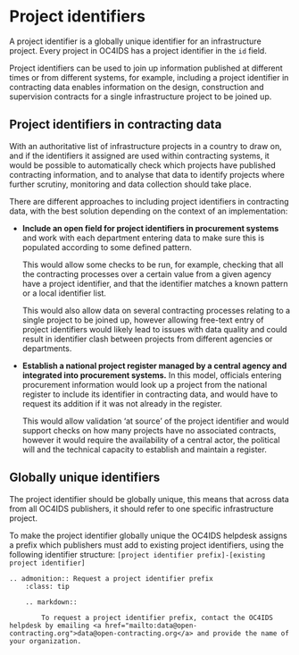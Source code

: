 # Project identifiers

A project identifier is a globally unique identifier for an infrastructure project. Every project in OC4IDS has a project identifier in the `id` field.

Project identifiers can be used to join up information published at different times or from different systems, for example, including a project identifier in contracting data enables information on the design, construction and supervision contracts for a single infrastructure project to be joined up.

## Project identifiers in contracting data

With an authoritative list of infrastructure projects in a country to draw on, and if the identifiers it assigned are used within contracting systems, it would be possible to automatically check which projects have published contracting information, and to analyse that data to identify projects where further scrutiny, monitoring and data collection should take place.

There are different approaches to including project identifiers in contracting data, with the best solution depending on the context of an implementation:

* **Include an open field for project identifiers in procurement systems** and work with each department entering data to make sure this is populated according to some defined pattern.

  This would allow some checks to be run, for example, checking that all the contracting processes over a certain value from a given agency have a project identifier, and that the identifier matches a known pattern or a local identifier list.

  This would also allow data on several contracting processes relating to a single project to be joined up, however allowing free-text entry of project identifiers would likely lead to issues with data quality and could result in identifier clash between projects from different agencies or departments.
  

* **Establish a national project register managed by a central agency and integrated into procurement systems.** In this model, officials entering procurement information would look up a project from the national register to include its identifier in contracting data, and would have to request its addition if it was not already in the register.

  This would allow validation ‘at source’ of the project identifier and would support checks on how many projects have no associated contracts, however it would require the availability of a central actor, the political will and the technical capacity to establish and maintain a register.

## Globally unique identifiers

The project identifier should be globally unique, this means that across data from all OC4IDS publishers, it should refer to one specific infrastructure project.

To make the project identifier globally unique the OC4IDS helpdesk assigns a prefix which publishers must add to existing project identifiers, using the following identifier structure: `[project identifier prefix]-[existing project identifier]`

```eval_rst
.. admonition:: Request a project identifier prefix
    :class: tip

    .. markdown::

        To request a project identifier prefix, contact the OC4IDS helpdesk by emailing <a href="mailto:data@open-contracting.org">data@open-contracting.org</a> and provide the name of your organization.

```
